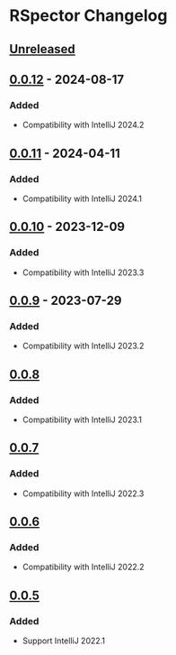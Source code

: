 <!-- Keep a Changelog guide -> https://keepachangelog.com -->

# RSpector Changelog

## [Unreleased]

## [0.0.12] - 2024-08-17

### Added

- Compatibility with IntelliJ 2024.2

## [0.0.11] - 2024-04-11

### Added

- Compatibility with IntelliJ 2024.1

## [0.0.10] - 2023-12-09

### Added

- Compatibility with IntelliJ 2023.3

## [0.0.9] - 2023-07-29

### Added

- Compatibility with IntelliJ 2023.2

## [0.0.8]

### Added

- Compatibility with IntelliJ 2023.1

## [0.0.7]

### Added

- Compatibility with IntelliJ 2022.3

## [0.0.6]

### Added

- Compatibility with IntelliJ 2022.2

## [0.0.5]

### Added

- Support IntelliJ 2022.1

[Unreleased]: https://github.com/srizzo/rspector-rubymine-plugin/compare/v0.0.12...HEAD
[0.0.12]: https://github.com/srizzo/rspector-rubymine-plugin/compare/v0.0.11...v0.0.12
[0.0.11]: https://github.com/srizzo/rspector-rubymine-plugin/compare/v0.0.10...v0.0.11
[0.0.10]: https://github.com/srizzo/rspector-rubymine-plugin/compare/v0.0.9...v0.0.10
[0.0.9]: https://github.com/srizzo/rspector-rubymine-plugin/compare/v0.0.8...v0.0.9
[0.0.8]: https://github.com/srizzo/rspector-rubymine-plugin/compare/v0.0.7...v0.0.8
[0.0.7]: https://github.com/srizzo/rspector-rubymine-plugin/compare/v0.0.6...v0.0.7
[0.0.6]: https://github.com/srizzo/rspector-rubymine-plugin/compare/v0.0.5...v0.0.6
[0.0.5]: https://github.com/srizzo/rspector-rubymine-plugin/commits/v0.0.5
